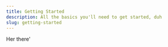 ```yaml
---
title: Getting Started
description: All the basics you'll need to get started, duh
slug: getting-started
---
```


Her there'
